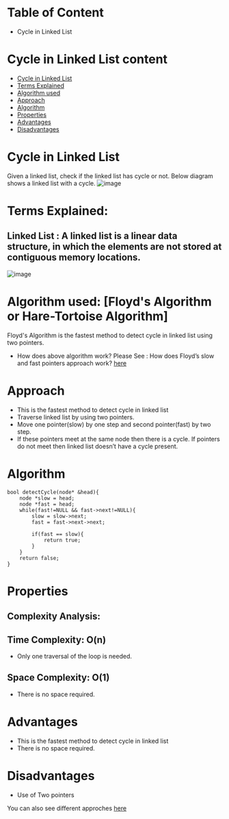 # Table of Content
- Cycle in Linked List

# Cycle in Linked List content
- [Cycle in Linked List](#cycleinLinkedList)
- [Terms Explained](#terms-explained)
- [Algorithm used](#algorithmused)
- [Approach](#approach)
- [Algorithm](#algorithm)
- [Properties](#properties)
- [Advantages](#advantages)
- [Disadvantages](#disadvantages)


# Cycle in Linked List
Given a linked list, check if the linked list has cycle or not. Below diagram shows a linked list with a cycle. 
![image](https://www.geeksforgeeks.org/wp-content/uploads/2009/04/Linked-List-Loop.gif)


# Terms Explained:
## Linked List : A linked list is a linear data structure, in which the elements are not stored at contiguous memory locations. 
![image](https://media.geeksforgeeks.org/wp-content/cdn-uploads/gq/2013/03/Linkedlist.png)


# Algorithm used: [Floyd's Algorithm or Hare-Tortoise Algorithm]
Floyd's Algorithm is the fastest method to detect cycle in linked list using two pointers.
- How does above algorithm work? 
Please See : How does Floyd’s slow and fast pointers approach work?
[here](https://www.geeksforgeeks.org/how-does-floyds-slow-and-fast-pointers-approach-work/)


# Approach
- This is the fastest method to detect cycle in linked list
- Traverse linked list by using two pointers.
- Move one pointer(slow) by one step and second pointer(fast) by   two step.
- If these pointers meet at the same node then there is a cycle. If pointers do not meet then linked list doesn’t have a cycle present.


# Algorithm
```
bool detectCycle(node* &head){
    node *slow = head;     
    node *fast = head;
    while(fast!=NULL && fast->next!=NULL){
        slow = slow->next;       
        fast = fast->next->next; 

        if(fast == slow){    
            return true;
        }
    }
    return false;    
}
```


# Properties
## Complexity Analysis:  
## Time Complexity: O(n)
- Only one traversal of the loop is needed.

## Space Complexity: O(1)
- There is no space required.


# Advantages
- This is the fastest method to detect cycle in linked list
- There is no space required.


# Disadvantages
- Use of Two pointers


You can also see different approches [here](https://www.geeksforgeeks.org/detect-loop-in-a-linked-list/)